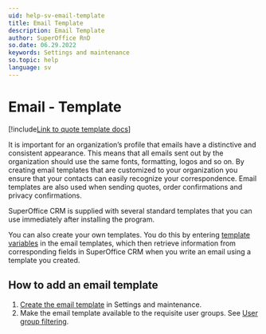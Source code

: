 ```yaml
---
uid: help-sv-email-template
title: Email Template
description: Email Template
author: SuperOffice RnD
so.date: 06.29.2022
keywords: Settings and maintenance
so.topic: help
language: sv
---
```


# Email - Template

[!include[Link to quote template docs](includes/learn-quote-templates.md)]

It is important for an organization’s profile that emails have a distinctive and consistent appearance. This means that all emails sent out by the organization should use the same fonts, formatting, logos and so on. By creating email templates that are customized to your organization you ensure that your contacts can easily recognize your correspondence. Email templates are also used when sending quotes, order confirmations and privacy confirmations.

SuperOffice CRM is supplied with several standard templates that you can use immediately after installing the program.

You can also create your own templates. You do this by entering [template variables][2] in the email templates, which then retrieve information from corresponding fields in SuperOffice CRM when you write an email using a template you created.

## How to add an email template

1. [Create the email template][4] in Settings and maintenance.
1. Make the email template available to the requisite user groups. See [User group filtering][5].

<!-- Referenced links -->
[2]: ../../../document/learn/template-variables.md
[4]: add-email-template.md
[5]: organize/user-group-filtering.md

<!-- Referenced images -->

